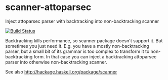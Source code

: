 # scanner-attoparsec
Inject attoparsec parser with backtracking into non-backtracking scanner

[![Build Status](https://travis-ci.org/Yuras/scanner-attoparsec.svg?branch=master)](https://travis-ci.org/Yuras/scanner-attoparsec)

Backtracking kills performance, so scanner package doesn't support it.
But sometimes you just need it. E.g. you have a mostly non-backtracking
parser, but a small bit of its grammar is too complex to transform it
to non-backtracking form. In that case you can inject a backtracking
attoparsec parser into otherwise non-backtracking scanner.

See also http://hackage.haskell.org/package/scanner
